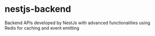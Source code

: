 # nestjs-backend
Backend APIs developed by NestJs with advanced functionalities using Redis for caching and event emitting
